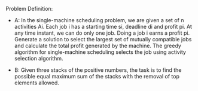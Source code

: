 Problem Definition: 
- A: In the single-machine scheduling problem, we are given a set of n activities Ai. Each job i has a starting time si, deadline di and profit pi. At any time instant, we can do only one job. Doing a job i earns a profit pi. Generate a solution to select the largest set of mutually compatible jobs and calculate the total profit generated by the machine. The greedy algorithm for single-machine scheduling selects the job using activity selection algorithm.

- B: Given three stacks of the positive numbers, the task is to find the possible equal maximum sum of the
stacks with the removal of top elements allowed.